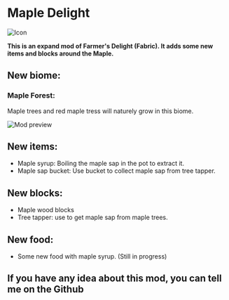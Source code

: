 # **Maple Delight**
![Icon](https://cdn.modrinth.com/data/cached_images/b1e607fa15e6e70ef3bce4b5445c471d8b380865.png)

**This is an expand mod of Farmer's Delight (Fabric).
It adds some new items and blocks around the Maple.**

## New biome:
### Maple Forest:
Maple trees and red maple tress will naturely grow in this biome.

![Mod preview](https://cdn.modrinth.com/data/cached_images/00874cc3a5cb82357aa35bbf12810b676ee9d8a6.jpeg)

## New items:
- Maple syrup: Boiling the maple sap in the pot to extract it.
- Maple sap bucket: Use bucket to collect maple sap from tree tapper.
## New blocks:
- Maple wood blocks
- Tree tapper: use to get maple sap from maple trees.
## New food:
- Some new food with maple syrup. (Still in progress)
## If you have any idea about this mod, you can tell me on the Github